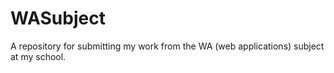 # WASubject
A repository for submitting my work from the WA (web applications) subject at my school.
